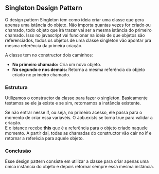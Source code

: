 ## Singleton Design Pattern

O design pattern Singleton tem como ideia criar uma classe que gera apenas uma istância do objeto. Não importa quantas vezes for criado ou chamado, todo objeto que irá trazer vai ser a mesma istância do primeiro chamado. Isso no javascript vai funcionar na ideia de que objetos são referenciados, todos os objetos de uma classe singleton vão apontar pra mesma referência da primeira criação.

A classe tem no constructor dois caminhos:
- **No primeiro chamado:** Cria um novo objeto.
- **No segundo e nos demais:** Retorna a mesma referência do objeto criado no primeiro chamado.


### Estrutura

Utilizamos o constructor da classe para fazer o singleton. Basicamente testamos se ele ja existe e se sim, retornamos a instância existente.

Se não entrar nesse if, ou seja, no primeiro acesso, ele passa para o momento de criar essa variavéis. O Job.exists se torna true para validar a criação.  
E o istance recebe **this** que é a referência para o objeto criado naquele momento. A partir dai, todas as chamadas do constructor vão cair no if e retornar a referêcia para aquele objeto.

### Conclusão

Esse design pattern consiste em utilizar a classe para criar apenas uma única instância do objeto e depois retornar sempre essa mesma instância.
